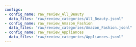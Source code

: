 ```yaml
---
configs:
- config_name: raw_review_All_Beauty
  data_files: "raw/review_categories/All_Beauty.jsonl"
- config_name: raw_review_Amazon_Fashion
  data_files: "raw/review_categories/Amazon_Fashion.jsonl"
- config_name: raw_review_Appliances
  data_files: "raw/review_categories/Appliances.jsonl"
---
```

